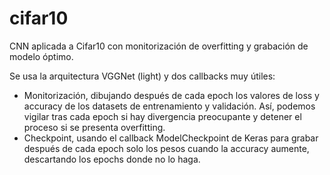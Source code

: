 # cifar10
CNN aplicada a Cifar10 con monitorización de overfitting y grabación de modelo óptimo.

Se usa la arquitectura VGGNet (light) y dos callbacks muy útiles:

- Monitorización, dibujando después de cada epoch los valores de loss y accuracy de los datasets de entrenamiento y validación. Así, podemos vigilar tras cada epoch si hay divergencia preocupante y detener el proceso si se presenta overfitting.
- Checkpoint, usando el callback ModelCheckpoint de Keras para grabar después de cada epoch solo los pesos cuando la accuracy aumente, descartando los epochs donde no lo haga.
